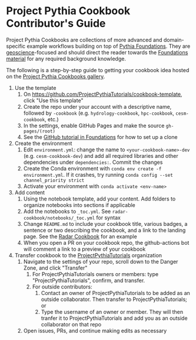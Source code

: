 # Project Pythia Cookbook Contributor's Guide

Project Pythia Cookbooks are collections of more advanced and domain-specific example
workflows building on top of [Pythia Foundations](https://foundations.projectpythia.org/landing-page.html). 
They are [geoscience](https://en.wikipedia.org/wiki/Earth_science)-focused
and should direct the reader towards the [Foundations material](https://foundations.projectpythia.org/landing-page.html) for any required
background knowledge. 

The following is a step-by-step guide to getting your cookbook idea
hosted on the [Project Pythia Cookbooks gallery](https://projectpythia.org/cookbook-gallery.html).

1. Use the template
    1. On https://github.com/ProjectPythiaTutorials/cookbook-template, click "Use this template"
    1. Create the repo under your account with a descriptive name, followed by `-cookbook` (e.g. `hydrology-cookbook`, `hpc-cookbook`, `cesm-cookbook`, etc.)
    1. In the settings, enable GitHub Pages and make the source `gh-pages/(root)`
    1. See the [GitHub tutorial in Foundations](https://foundations.projectpythia.org/foundations/getting-started-github.html) for how to set up a clone
1. Create the environment
    1. Edit `environment.yml`: change the name to `<your-cookbook-name>-dev` (e.g. `cesm-cookbook-dev`) and add all required libraries and other dependencies under `dependencies:`. Commit the changes
    1. Create the Conda environment with `conda env create -f environment.yml`. If it crashes, try running `conda config --set channel_priority strict`
    1. Activate your environment with `conda activate <env-name>`
1. Add content
    1. Using the notebook template, add your content. Add folders to organize notebooks into sections if applicable
    1. Add the notebooks to `_toc.yml`. See `radar-cookbook/notebooks/_toc.yml` for syntax
    1. Change `README.md` to include your cookbook title, various badges, a sentence or two describing the cookbook, and a link to the landing page. See the [Radar Cookbook](https://github.com/ProjectPythiaTutorials/radar-cookbook/blob/main/README.md) for an example
    1. When you open a PR on your cookbook repo, the github-actions bot will comment a link to a preview of your cookbook
1. Transfer cookbook to the [ProjectPythiaTutorials](https://github.com/ProjectPythiaTutorials) organization
    1. Navigate to the settings of your repo, scroll down to the Danger Zone, and click "Transfer"
        1. For ProjectPythiaTutorials owners or members: type "ProjectPythiaTutorials", confirm, and transfer.
        1. For outside contributors: 
            1. Contact an owner of ProjectPythiaTutorials to be added as an outside collaborator. Then transfer to ProjectPythiaTutorials; or
            1. Type the username of an owner or member. They will then tranfer it to ProjectPythiaTutorials and add you as an outside collaborator on that repo
    1. Open issues, PRs, and continue making edits as necessary